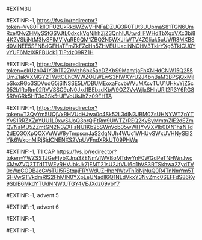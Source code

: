 #EXTM3U

#EXTINF:-1,
https://fvs.io/redirector?token=Vy80TklIOFU2UkRkdWZwVHNFaDZUQ3R0TUt3UUpmaS81TGN6UmRxeXNvZHMySStGSVJtL0dxckVqNjhhZjZ3QnhlUUtwdllFWHdTbXgxVXc3bi84K2VSbjNtM3IvSFlMVjVqRE9QM1ZBQ2N5WXJhWTV4ZGliak5uUWR3MXBSd0VlNEE5SFNBdGFHaTFmZkFZcHh5ZHVEUlJaclNNOHV3TklrYXg6TklCU0YvYUF6MzlXRFBUck1jTlFtdz09RZ1H

#EXTINF:-1, 
https://fvs.io/redirector?token=ekUzb041Y3h1T2ZrMzh6bk5acDZKbS9MamtjaFhXNHdCNW15Q255UmZ1akVXMGY2TWttOEhCWWZOUWEwS3hIWXYrU2J4bnBaM3BPSjQxMjlpSloxRGo3SDVudG5jSlNSSE5LVDBUMEoxaFcvbWVuMXcvTUU1UHkvYjZ5c052b1RoRm02RVVSSC9pN0Jxd1BEbzdKbW9OZ2VvWjlxSHhURjl2R3Y6RG85RlVGRk5HT3o3Sk5tUEVoUkJhZz09EHTA

#EXTINF:-1,
https://fvs.io/redirector?token=T3QyYm5UQjVxRHVUdHJwa0c4Sk52L3dlN3JBM0ZsUHNYWTZpYTYvS1RRZXZpYUU1L0xwSlJoQ3prQjFtRm9UWTZrREQ2Ky8yMmtnZlE2dEZmQVNaMU5ZZmtGN2N3ZXFsNU1Kb25SWnVob05wWHYyVXVlb0lXN1hzNTd2dEQ3OXpQOXVuWW8yTmpscnJaS2dqNUh4WUc1WHUvSWxUVHNySEI2Yjk6WkpnMlRjSjdCNENXS2VpUVFndXRkUT09PHWa

#EXTINF:-1, T1 CAP
https://fvs.io/redirector?token=YWZSSTJGeFIybXJna3ZENmVlWVBoMTdwYnF0WGdPeTNHWnJwcXMwZVQ2TTd1TWEyRHVJbkJkZjFMT21sU2JtVUl6d1hVS3RTSkhwa2ZydTV0cWpCODBJcGVsTUl5RStqajFRYWdUZHhpNWtvTnRiNjNuQ0R4TnNmYm5TSHVwSTVkdmRlS2FhMlN0YXpLeUNadll6Q1NLdVkxY3NvZmc0SEFFdS86Ky9SblB6MkdYTUdNNWtUTGY4VEJXdz09vbY7

#EXTINF:-1, advent 5


#EXTINF:-1, advent 6

#EXTINF:-1,


#EXTINF:-1, 

